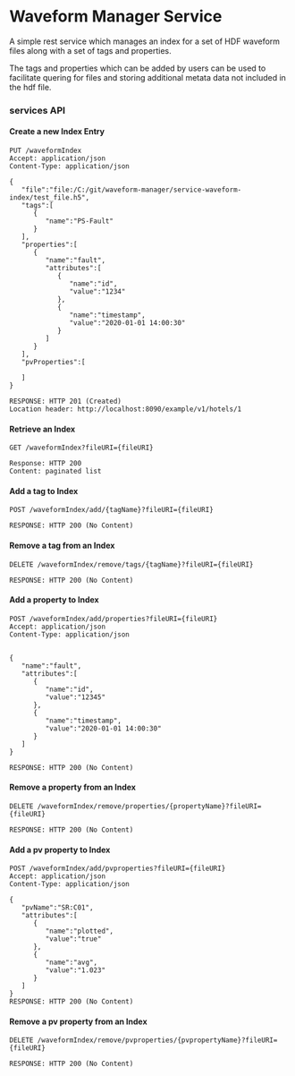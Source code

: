 # Waveform Manager Service

A simple rest service which manages an index for a set of HDF 
waveform files along with a set of tags and properties.

The tags and properties which can be added by users can be used to 
facilitate quering for files and storing additional metata data not 
included in the hdf file.

### services API

#### Create a new Index Entry

```
PUT /waveformIndex
Accept: application/json
Content-Type: application/json

{
   "file":"file:/C:/git/waveform-manager/service-waveform-index/test_file.h5",
   "tags":[
      {
         "name":"PS-Fault"
      }
   ],
   "properties":[
      {
         "name":"fault",
         "attributes":[
            {
               "name":"id",
               "value":"1234"
            },
            {
               "name":"timestamp",
               "value":"2020-01-01 14:00:30"
            }
         ]
      }
   ],
   "pvProperties":[

   ]
}

RESPONSE: HTTP 201 (Created)
Location header: http://localhost:8090/example/v1/hotels/1
```

#### Retrieve an Index

```
GET /waveformIndex?fileURI={fileURI}

Response: HTTP 200
Content: paginated list 
```

#### Add a tag to Index

```
POST /waveformIndex/add/{tagName}?fileURI={fileURI}

RESPONSE: HTTP 200 (No Content)
```
#### Remove a tag from an Index

```
DELETE /waveformIndex/remove/tags/{tagName}?fileURI={fileURI}

RESPONSE: HTTP 200 (No Content)
```

#### Add a property to Index

```
POST /waveformIndex/add/properties?fileURI={fileURI}
Accept: application/json
Content-Type: application/json


{
   "name":"fault",
   "attributes":[
      {
         "name":"id",
         "value":"12345"
      },
      {
         "name":"timestamp",
         "value":"2020-01-01 14:00:30"
      }
   ]
}

RESPONSE: HTTP 200 (No Content)
```

#### Remove a property from an Index

```
DELETE /waveformIndex/remove/properties/{propertyName}?fileURI={fileURI}

RESPONSE: HTTP 200 (No Content)
```

#### Add a pv property to Index

```
POST /waveformIndex/add/pvproperties?fileURI={fileURI}
Accept: application/json
Content-Type: application/json

{
   "pvName":"SR:C01",
   "attributes":[
      {
         "name":"plotted",
         "value":"true"
      },
      {
         "name":"avg",
         "value":"1.023"
      }
   ]
}
RESPONSE: HTTP 200 (No Content)
```


#### Remove a pv property from an Index

```
DELETE /waveformIndex/remove/pvproperties/{pvpropertyName}?fileURI={fileURI}

RESPONSE: HTTP 200 (No Content)
```
